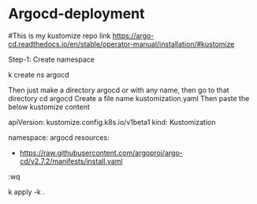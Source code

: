 # Argocd-deployment

#This is my kustomize repo link 
https://argo-cd.readthedocs.io/en/stable/operator-manual/installation/#kustomize

Step-1: Create namespace

k create ns argocd

Then just make a directory argocd or with any name, then go to that directory
cd argocd
Create a file name kustomization.yaml
Then paste the below kustomize content

apiVersion: kustomize.config.k8s.io/v1beta1
kind: Kustomization

namespace: argocd
resources:
- https://raw.githubusercontent.com/argoproj/argo-cd/v2.7.2/manifests/install.yaml

:wq

k apply -k .




